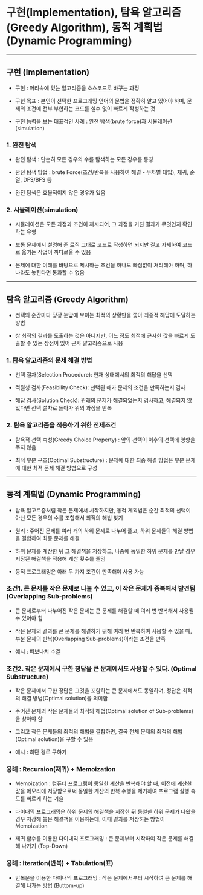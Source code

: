 # 구현(Implementation), 탐욕 알고리즘(Greedy Algorithm), 동적 계획법(Dynamic Programming) 

***

## 구현 (Implementation)
- 구현 : 머리속에 있는 알고리즘을 소스코드로 바꾸는 과정

- 구현 목표 : 본인이 선택한 프로그래밍 언어의 문법을 정확히 알고 있어야 하며, 문제의 조건에 전부 부합하는 코드를 실수 없이 빠르게 작성하는 것

- 구현 능력을 보는 대표적인 사례 : 완전 탐색(brute force)과 시뮬레이션(simulation)

### 1. 완전 탐색
- 완전 탐색 : 단순히 모든 경우의 수를 탐색하는 모든 경우를 통칭

- 완전 탐색 방법 : brute Force(조건/반복을 사용하여 해결 - 무차별 대입), 재귀, 순열, DFS/BFS 등

- 완전 탐색은 효율적이지 않은 경우가 있음

### 2. 시뮬레이션(simulation)
- 시뮬레이션은 모든 과정과 조건이 제시되어, 그 과정을 거친 결과가 무엇인지 확인하는 유형

- 보통 문제에서 설명해 준 로직 그대로 코드로 작성하면 되지만 길고 자세하여 코드로 옮기는 작업이 까다로울 수 있음

- 문제에 대한 이해를 바탕으로 제시하는 조건을 하나도 빠짐없이 처리해야 하며, 하나라도 놓친다면 통과할 수 없음

***

## 탐욕 알고리즘 (Greedy Algorithm)
- 선택의 순간마다 당장 눈앞에 보이는 최적의 상황만을 쫓아 최종적 해답에 도달하는 방법

- 상 최적의 결과를 도출하는 것은 아니지만, 어느 정도 최적에 근사한 값을 빠르게 도출할 수 있는 장점이 있어 근사 알고리즘으로 사용

### 1. 탐욕 알고리즘의 문제 해결 방법
- 선택 절차(Selection Procedure): 현재 상태에서의 최적의 해답을 선택

- 적절성 검사(Feasibility Check): 선택된 해가 문제의 조건을 만족하는지 검사

- 해답 검사(Solution Check): 원래의 문제가 해결되었는지 검사하고, 해결되지 않았다면 선택 절차로 돌아가 위의 과정을 반복

### 2. 탐욕 알고리즘을 적용하기 위한 전제조건
- 탐욕적 선택 속성(Greedy Choice Property) : 앞의 선택이 이후의 선택에 영향을 주지 않음

- 최적 부분 구조(Optimal Substructure) : 문제에 대한 최종 해결 방법은 부분 문제에 대한 최적 문제 해결 방법으로 구성

***

## 동적 계획법 (Dynamic Programming)
- 탐욕 알고르즘처럼 작은 문제에서 시작하지만, 동적 계획법은 순간 최적의 선택이 아닌 모든 경우의 수를 조합해서 최적의 해법 찾기

- 원리 : 주어진 문제를 여러 개의 하위 문제로 나누어 풀고, 하위 문제들의 해결 방법을 결합하여 최종 문제를 해결

- 하위 문제를 계산한 뒤 그 해결책을 저장하고, 나중에 동일한 하위 문제를 만날 경우 저장된 해결책을 적용해 계산 횟수를 줄임

- 동적 프로그래밍은 아래 두 가지 조건이 만족해야 사용 가능

### 조건1. 큰 문제를 작은 문제로 나눌 수 있고, 이 작은 문제가 중복해서 발견됨 (Overlapping Sub-problems)
- 큰 문제로부터 나누어진 작은 문제는 큰 문제를 해결할 때 여러 번 반복해서 사용될 수 있어야 힘

- 작은 문제의 결과를 큰 문제를 해결하기 위해 여러 번 반복하여 사용할 수 있을 때, 부분 문제의 반복(Overlapping Sub-problems)이라는 조건을 만족

- 예시 : 피보나치 수열

### 조건2. 작은 문제에서 구한 정답을 큰 문제에서도 사용할 수 있다. (Optimal Substructure)
-  작은 문제에서 구한 정답은 그것을 포함하는 큰 문제에서도 동일하며, 정답은 최적의 해결 방법(Optimal solution)을 의미함

- 주어진 문제의 작은 문제들의 최적의 해법(Optimal solution of Sub-problems)을 찾아야 함

- 그리고 작은 문제들의 최적의 해법을 결합하면, 결국 전체 문제의 최적의 해법(Optimal solution)을 구할 수 있음

- 예시 : 최단 경로 구하기

### 용례 : Recursion(재귀) + Memoization
- Memoization : 컴퓨터 프로그램이 동일한 계산을 반복해야 할 때, 이전에 계산한 값을 메모리에 저장함으로써 동일한 계산의 반복 수행을 제거하여 프로그램 실행 속도를 빠르게 하는 기술

- 다이내믹 프로그래밍은 하위 문제의 해결책을 저장한 뒤 동일한 하위 문제가 나왔을 경우 저장해 놓은 해결책을 이용하는데, 이때 결과를 저장하는 방법이 Memoization

- 재귀 함수를 이용한 다이내믹 프로그래밍 : 큰 문제부터 시작하여 작은 문제를 해결해 나가기 (Top-Down)

### 용례 : Iteration(반복) + Tabulation(표)
- 반복문을 이용한 다이내믹 프로그래밍 : 작은 문제에서부터 시작하여 큰 문제를 해결해 나가는 방법 (Buttom-up)
